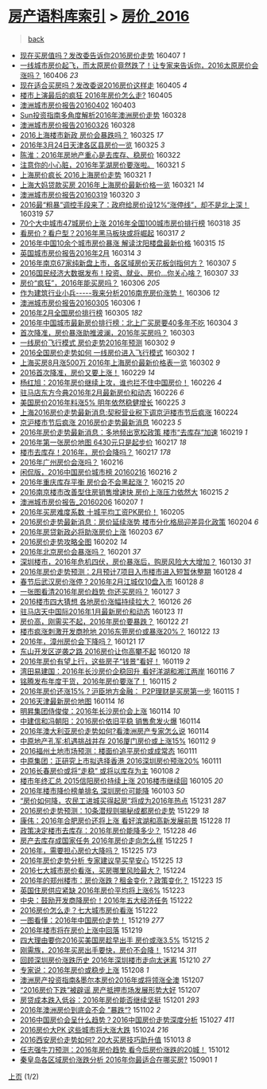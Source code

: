 [房产语料库索引](../../README.md)  > [房价_2016](房价_2016.md)
====
> [back](../README.md)

- [现在买房值吗？发改委告诉你2016房价走势](http://jkwz.applinzi.com/ittc/6818292423910228997.html#%E7%8E%B0%E5%9C%A8%E4%B9%B0%E6%88%BF%E5%80%BC%E5%90%97%EF%BC%9F%E5%8F%91%E6%94%B9%E5%A7%94%E5%91%8A%E8%AF%89%E4%BD%A02016%E6%88%BF%E4%BB%B7%E8%B5%B0%E5%8A%BF) 160407 *1* 
- [一线城市房价起飞，而太原房价竟然跌了！让专家来告诉你，2016太原房价会涨吗？](http://jkwz.applinzi.com/ittc/6818096239459435524.html#%E4%B8%80%E7%BA%BF%E5%9F%8E%E5%B8%82%E6%88%BF%E4%BB%B7%E8%B5%B7%E9%A3%9E%EF%BC%8C%E8%80%8C%E5%A4%AA%E5%8E%9F%E6%88%BF%E4%BB%B7%E7%AB%9F%E7%84%B6%E8%B7%8C%E4%BA%86%EF%BC%81%E8%AE%A9%E4%B8%93%E5%AE%B6%E6%9D%A5%E5%91%8A%E8%AF%89%E4%BD%A0%EF%BC%8C2016%E5%A4%AA%E5%8E%9F%E6%88%BF%E4%BB%B7%E4%BC%9A%E6%B6%A8%E5%90%97%EF%BC%9F) 160406 *23* 
- [现在适合买房吗？发改委说2016房价这样走](http://jkwz.applinzi.com/ittc/6817657533913105413.html#%E7%8E%B0%E5%9C%A8%E9%80%82%E5%90%88%E4%B9%B0%E6%88%BF%E5%90%97%EF%BC%9F%E5%8F%91%E6%94%B9%E5%A7%94%E8%AF%B42016%E6%88%BF%E4%BB%B7%E8%BF%99%E6%A0%B7%E8%B5%B0) 160405 *4* 
- [楼市上演最后的疯狂 2016年房价怎么走?](http://jkwz.applinzi.com/ittc/6817615553963230212.html#%E6%A5%BC%E5%B8%82%E4%B8%8A%E6%BC%94%E6%9C%80%E5%90%8E%E7%9A%84%E7%96%AF%E7%8B%82+2016%E5%B9%B4%E6%88%BF%E4%BB%B7%E6%80%8E%E4%B9%88%E8%B5%B0%3F) 160405  
- [澳洲城市房价报告20160402](http://jkwz.applinzi.com/ittc/6816789645077513221.html#%E6%BE%B3%E6%B4%B2%E5%9F%8E%E5%B8%82%E6%88%BF%E4%BB%B7%E6%8A%A5%E5%91%8A20160402) 160403  
- [Sun投资指南多角度解析2016年澳洲房价走势](http://jkwz.applinzi.com/ittc/6814721455451276292.html#Sun%E6%8A%95%E8%B5%84%E6%8C%87%E5%8D%97%E5%A4%9A%E8%A7%92%E5%BA%A6%E8%A7%A3%E6%9E%902016%E5%B9%B4%E6%BE%B3%E6%B4%B2%E6%88%BF%E4%BB%B7%E8%B5%B0%E5%8A%BF) 160328  
- [澳洲城市房价报告20160326](http://jkwz.applinzi.com/ittc/6814389464998609925.html#%E6%BE%B3%E6%B4%B2%E5%9F%8E%E5%B8%82%E6%88%BF%E4%BB%B7%E6%8A%A5%E5%91%8A20160326) 160328  
- [2016上海楼市新政 房价会暴跌吗？](http://jkwz.applinzi.com/ittc/6813556190759879685.html#2016%E4%B8%8A%E6%B5%B7%E6%A5%BC%E5%B8%82%E6%96%B0%E6%94%BF+%E6%88%BF%E4%BB%B7%E4%BC%9A%E6%9A%B4%E8%B7%8C%E5%90%97%EF%BC%9F) 160325 *17* 
- [2016年3月24日天津各区县房价一览](http://jkwz.applinzi.com/ittc/6813530305193313284.html#2016%E5%B9%B43%E6%9C%8824%E6%97%A5%E5%A4%A9%E6%B4%A5%E5%90%84%E5%8C%BA%E5%8E%BF%E6%88%BF%E4%BB%B7%E4%B8%80%E8%A7%88) 160325 *3* 
- [陈淮：2016年房地产重心是去库存、稳房价](http://jkwz.applinzi.com/ittc/6812367564445320196.html#%E9%99%88%E6%B7%AE%EF%BC%9A2016%E5%B9%B4%E6%88%BF%E5%9C%B0%E4%BA%A7%E9%87%8D%E5%BF%83%E6%98%AF%E5%8E%BB%E5%BA%93%E5%AD%98%E3%80%81%E7%A8%B3%E6%88%BF%E4%BB%B7) 160322  
- [注意你的小心脏，2016年芜湖房价要涨啦。](http://jkwz.applinzi.com/ittc/6812175447848649733.html#%E6%B3%A8%E6%84%8F%E4%BD%A0%E7%9A%84%E5%B0%8F%E5%BF%83%E8%84%8F%EF%BC%8C2016%E5%B9%B4%E8%8A%9C%E6%B9%96%E6%88%BF%E4%BB%B7%E8%A6%81%E6%B6%A8%E5%95%A6%E3%80%82) 160321 *5* 
- [上海房价疯长 2016上海房价走势](http://jkwz.applinzi.com/ittc/6812039512360223748.html#%E4%B8%8A%E6%B5%B7%E6%88%BF%E4%BB%B7%E7%96%AF%E9%95%BF+2016%E4%B8%8A%E6%B5%B7%E6%88%BF%E4%BB%B7%E8%B5%B0%E5%8A%BF) 160321 *1* 
- [上海大妈贷款买房 2016年上海房价最新价格一览](http://jkwz.applinzi.com/ittc/6812038354702959620.html#%E4%B8%8A%E6%B5%B7%E5%A4%A7%E5%A6%88%E8%B4%B7%E6%AC%BE%E4%B9%B0%E6%88%BF+2016%E5%B9%B4%E4%B8%8A%E6%B5%B7%E6%88%BF%E4%BB%B7%E6%9C%80%E6%96%B0%E4%BB%B7%E6%A0%BC%E4%B8%80%E8%A7%88) 160321 *14* 
- [澳洲城市房价报告20160319](http://jkwz.applinzi.com/ittc/6811611267802334213.html#%E6%BE%B3%E6%B4%B2%E5%9F%8E%E5%B8%82%E6%88%BF%E4%BB%B7%E6%8A%A5%E5%91%8A20160319) 160320 *3* 
- [2016最“粗暴”调控手段来了：政府给房价设12%“涨停线”，却不是北上深！](http://jkwz.applinzi.com/ittc/6811283449822315525.html#2016%E6%9C%80%E2%80%9C%E7%B2%97%E6%9A%B4%E2%80%9D%E8%B0%83%E6%8E%A7%E6%89%8B%E6%AE%B5%E6%9D%A5%E4%BA%86%EF%BC%9A%E6%94%BF%E5%BA%9C%E7%BB%99%E6%88%BF%E4%BB%B7%E8%AE%BE12%25%E2%80%9C%E6%B6%A8%E5%81%9C%E7%BA%BF%E2%80%9D%EF%BC%8C%E5%8D%B4%E4%B8%8D%E6%98%AF%E5%8C%97%E4%B8%8A%E6%B7%B1%EF%BC%81) 160319 *57* 
- [70个大中城市47城房价上涨 2016年全国100城市房价排行榜](http://jkwz.applinzi.com/ittc/6810895280769598469.html#70%E4%B8%AA%E5%A4%A7%E4%B8%AD%E5%9F%8E%E5%B8%8247%E5%9F%8E%E6%88%BF%E4%BB%B7%E4%B8%8A%E6%B6%A8+2016%E5%B9%B4%E5%85%A8%E5%9B%BD100%E5%9F%8E%E5%B8%82%E6%88%BF%E4%BB%B7%E6%8E%92%E8%A1%8C%E6%A6%9C) 160318 *35* 
- [看房价？看户型？2016年黑马板块或将崛起](http://jkwz.applinzi.com/ittc/6810587022255195141.html#%E7%9C%8B%E6%88%BF%E4%BB%B7%EF%BC%9F%E7%9C%8B%E6%88%B7%E5%9E%8B%EF%BC%9F2016%E5%B9%B4%E9%BB%91%E9%A9%AC%E6%9D%BF%E5%9D%97%E6%88%96%E5%B0%86%E5%B4%9B%E8%B5%B7) 160317 *2* 
- [2016年中国10余个城市房价暴涨 解读沈阳楼盘最新价格](http://jkwz.applinzi.com/ittc/6809875630346732548.html#2016%E5%B9%B4%E4%B8%AD%E5%9B%BD10%E4%BD%99%E4%B8%AA%E5%9F%8E%E5%B8%82%E6%88%BF%E4%BB%B7%E6%9A%B4%E6%B6%A8+%E8%A7%A3%E8%AF%BB%E6%B2%88%E9%98%B3%E6%A5%BC%E7%9B%98%E6%9C%80%E6%96%B0%E4%BB%B7%E6%A0%BC) 160315 *15* 
- [英国城市房价报告2016年2月](http://jkwz.applinzi.com/ittc/6809211063815898117.html#%E8%8B%B1%E5%9B%BD%E5%9F%8E%E5%B8%82%E6%88%BF%E4%BB%B7%E6%8A%A5%E5%91%8A2016%E5%B9%B42%E6%9C%88) 160314 *3* 
- [2016年南京67家纯新盘上市，各区域房价天花板剑指何方？](http://jkwz.applinzi.com/ittc/6806787650551809028.html#2016%E5%B9%B4%E5%8D%97%E4%BA%AC67%E5%AE%B6%E7%BA%AF%E6%96%B0%E7%9B%98%E4%B8%8A%E5%B8%82%EF%BC%8C%E5%90%84%E5%8C%BA%E5%9F%9F%E6%88%BF%E4%BB%B7%E5%A4%A9%E8%8A%B1%E6%9D%BF%E5%89%91%E6%8C%87%E4%BD%95%E6%96%B9%EF%BC%9F) 160307 *5* 
- [2016国民经济大数据发布！投资、就业、房价...你关心啥？](http://jkwz.applinzi.com/ittc/6806750658245952517.html#2016%E5%9B%BD%E6%B0%91%E7%BB%8F%E6%B5%8E%E5%A4%A7%E6%95%B0%E6%8D%AE%E5%8F%91%E5%B8%83%EF%BC%81%E6%8A%95%E8%B5%84%E3%80%81%E5%B0%B1%E4%B8%9A%E3%80%81%E6%88%BF%E4%BB%B7...%E4%BD%A0%E5%85%B3%E5%BF%83%E5%95%A5%EF%BC%9F) 160307 *33* 
- [房价“疯狂”，2016年能买房吗？](http://jkwz.applinzi.com/ittc/6806502214310822917.html#%E6%88%BF%E4%BB%B7%E2%80%9C%E7%96%AF%E7%8B%82%E2%80%9D%EF%BC%8C2016%E5%B9%B4%E8%83%BD%E4%B9%B0%E6%88%BF%E5%90%97%EF%BC%9F) 160306 *205* 
- [作为建筑行业小兵-----我来分析2016南充房价涨势！](http://jkwz.applinzi.com/ittc/6806435081971303429.html#%E4%BD%9C%E4%B8%BA%E5%BB%BA%E7%AD%91%E8%A1%8C%E4%B8%9A%E5%B0%8F%E5%85%B5-----%E6%88%91%E6%9D%A5%E5%88%86%E6%9E%902016%E5%8D%97%E5%85%85%E6%88%BF%E4%BB%B7%E6%B6%A8%E5%8A%BF%EF%BC%81) 160306 *12* 
- [澳洲城市房价报告20160305](http://jkwz.applinzi.com/ittc/6806431619657237509.html#%E6%BE%B3%E6%B4%B2%E5%9F%8E%E5%B8%82%E6%88%BF%E4%BB%B7%E6%8A%A5%E5%91%8A20160305) 160306 *1* 
- [2016年2月全国房价排行榜](http://jkwz.applinzi.com/ittc/6806109759895766021.html#2016%E5%B9%B42%E6%9C%88%E5%85%A8%E5%9B%BD%E6%88%BF%E4%BB%B7%E6%8E%92%E8%A1%8C%E6%A6%9C) 160305 *182* 
- [2016年中国城市最新房价排行榜：北上广买房要40多年不吃](http://jkwz.applinzi.com/ittc/6805676538070565892.html#2016%E5%B9%B4%E4%B8%AD%E5%9B%BD%E5%9F%8E%E5%B8%82%E6%9C%80%E6%96%B0%E6%88%BF%E4%BB%B7%E6%8E%92%E8%A1%8C%E6%A6%9C%EF%BC%9A%E5%8C%97%E4%B8%8A%E5%B9%BF%E4%B9%B0%E6%88%BF%E8%A6%8140%E5%A4%9A%E5%B9%B4%E4%B8%8D%E5%90%83) 160304 *3* 
- [首次降准，房价暴涨助推波澜，2016年买房吗？](http://jkwz.applinzi.com/ittc/6805462436903650308.html#%E9%A6%96%E6%AC%A1%E9%99%8D%E5%87%86%EF%BC%8C%E6%88%BF%E4%BB%B7%E6%9A%B4%E6%B6%A8%E5%8A%A9%E6%8E%A8%E6%B3%A2%E6%BE%9C%EF%BC%8C2016%E5%B9%B4%E4%B9%B0%E6%88%BF%E5%90%97%EF%BC%9F) 160303  
- [一线房价飞行模式 房价走势2016年预测](http://jkwz.applinzi.com/ittc/6804952264930231301.html#%E4%B8%80%E7%BA%BF%E6%88%BF%E4%BB%B7%E9%A3%9E%E8%A1%8C%E6%A8%A1%E5%BC%8F+%E6%88%BF%E4%BB%B7%E8%B5%B0%E5%8A%BF2016%E5%B9%B4%E9%A2%84%E6%B5%8B) 160302 *9* 
- [2016全国房价走势如何 一线房价进入飞行模式](http://jkwz.applinzi.com/ittc/6804948742507594756.html#2016%E5%85%A8%E5%9B%BD%E6%88%BF%E4%BB%B7%E8%B5%B0%E5%8A%BF%E5%A6%82%E4%BD%95+%E4%B8%80%E7%BA%BF%E6%88%BF%E4%BB%B7%E8%BF%9B%E5%85%A5%E9%A3%9E%E8%A1%8C%E6%A8%A1%E5%BC%8F) 160302 *1* 
- [上海买房8月涨500万 2016年上海房价最新价格表一览](http://jkwz.applinzi.com/ittc/6804932584123401221.html#%E4%B8%8A%E6%B5%B7%E4%B9%B0%E6%88%BF8%E6%9C%88%E6%B6%A8500%E4%B8%87+2016%E5%B9%B4%E4%B8%8A%E6%B5%B7%E6%88%BF%E4%BB%B7%E6%9C%80%E6%96%B0%E4%BB%B7%E6%A0%BC%E8%A1%A8%E4%B8%80%E8%A7%88) 160302 *9* 
- [2016首次降准，房价又要上涨！](http://jkwz.applinzi.com/ittc/6804386130703156229.html#2016%E9%A6%96%E6%AC%A1%E9%99%8D%E5%87%86%EF%BC%8C%E6%88%BF%E4%BB%B7%E5%8F%88%E8%A6%81%E4%B8%8A%E6%B6%A8%EF%BC%81) 160229 *14* 
- [杨红旭：2016年房价继续上攻，谁也拦不住中国房价！](http://jkwz.applinzi.com/ittc/6803230486843360261.html#%E6%9D%A8%E7%BA%A2%E6%97%AD%EF%BC%9A2016%E5%B9%B4%E6%88%BF%E4%BB%B7%E7%BB%A7%E7%BB%AD%E4%B8%8A%E6%94%BB%EF%BC%8C%E8%B0%81%E4%B9%9F%E6%8B%A6%E4%B8%8D%E4%BD%8F%E4%B8%AD%E5%9B%BD%E6%88%BF%E4%BB%B7%EF%BC%81) 160226 *4* 
- [驻马店东方今典2016年2月最新房价和动态](http://jkwz.applinzi.com/ittc/6803156297272787973.html#%E9%A9%BB%E9%A9%AC%E5%BA%97%E4%B8%9C%E6%96%B9%E4%BB%8A%E5%85%B82016%E5%B9%B42%E6%9C%88%E6%9C%80%E6%96%B0%E6%88%BF%E4%BB%B7%E5%92%8C%E5%8A%A8%E6%80%81) 160226 *6* 
- [美国房价2016年料涨5% 明年依然稳健增长](http://jkwz.applinzi.com/ittc/6802728487269958660.html#%E7%BE%8E%E5%9B%BD%E6%88%BF%E4%BB%B72016%E5%B9%B4%E6%96%99%E6%B6%A85%25+%E6%98%8E%E5%B9%B4%E4%BE%9D%E7%84%B6%E7%A8%B3%E5%81%A5%E5%A2%9E%E9%95%BF) 160225 *3* 
- [上海2016房价走势最新消息:契税营业税下调京沪楼市节后疯涨](http://jkwz.applinzi.com/ittc/6802401678477231108.html#%E4%B8%8A%E6%B5%B72016%E6%88%BF%E4%BB%B7%E8%B5%B0%E5%8A%BF%E6%9C%80%E6%96%B0%E6%B6%88%E6%81%AF%3A%E5%A5%91%E7%A8%8E%E8%90%A5%E4%B8%9A%E7%A8%8E%E4%B8%8B%E8%B0%83%E4%BA%AC%E6%B2%AA%E6%A5%BC%E5%B8%82%E8%8A%82%E5%90%8E%E7%96%AF%E6%B6%A8) 160224  
- [京沪楼市节后疯涨 2016房价走势最新消息](http://jkwz.applinzi.com/ittc/6802016239027225604.html#%E4%BA%AC%E6%B2%AA%E6%A5%BC%E5%B8%82%E8%8A%82%E5%90%8E%E7%96%AF%E6%B6%A8+2016%E6%88%BF%E4%BB%B7%E8%B5%B0%E5%8A%BF%E6%9C%80%E6%96%B0%E6%B6%88%E6%81%AF) 160223 *5* 
- [2016年房价走势最新消息：多地频出宽松政策 楼市“去库存”加速](http://jkwz.applinzi.com/ittc/6800492447360615429.html#2016%E5%B9%B4%E6%88%BF%E4%BB%B7%E8%B5%B0%E5%8A%BF%E6%9C%80%E6%96%B0%E6%B6%88%E6%81%AF%EF%BC%9A%E5%A4%9A%E5%9C%B0%E9%A2%91%E5%87%BA%E5%AE%BD%E6%9D%BE%E6%94%BF%E7%AD%96+%E6%A5%BC%E5%B8%82%E2%80%9C%E5%8E%BB%E5%BA%93%E5%AD%98%E2%80%9D%E5%8A%A0%E9%80%9F) 160219 *1* 
- [2016年第一张房价地图 6430元只是起步价](http://jkwz.applinzi.com/ittc/6799925971817858052.html#2016%E5%B9%B4%E7%AC%AC%E4%B8%80%E5%BC%A0%E6%88%BF%E4%BB%B7%E5%9C%B0%E5%9B%BE+6430%E5%85%83%E5%8F%AA%E6%98%AF%E8%B5%B7%E6%AD%A5%E4%BB%B7) 160217 *18* 
- [楼市去库存！2016年，房价会降吗？](http://jkwz.applinzi.com/ittc/6799832529662116869.html#%E6%A5%BC%E5%B8%82%E5%8E%BB%E5%BA%93%E5%AD%98%EF%BC%812016%E5%B9%B4%EF%BC%8C%E6%88%BF%E4%BB%B7%E4%BC%9A%E9%99%8D%E5%90%97%EF%BC%9F) 160217 *178* 
- [2016年广州房价会涨吗？](http://jkwz.applinzi.com/ittc/6799382245815092228.html#2016%E5%B9%B4%E5%B9%BF%E5%B7%9E%E6%88%BF%E4%BB%B7%E4%BC%9A%E6%B6%A8%E5%90%97%EF%BC%9F) 160216  
- [闲侃版，2016中国房价城市榜  20160216](http://jkwz.applinzi.com/ittc/6799222261076722692.html#%E9%97%B2%E4%BE%83%E7%89%88%EF%BC%8C2016%E4%B8%AD%E5%9B%BD%E6%88%BF%E4%BB%B7%E5%9F%8E%E5%B8%82%E6%A6%9C++20160216) 160216 *2* 
- [2016年重庆库存平衡  房价会不会黑起涨？](http://jkwz.applinzi.com/ittc/6799052319299732485.html#2016%E5%B9%B4%E9%87%8D%E5%BA%86%E5%BA%93%E5%AD%98%E5%B9%B3%E8%A1%A1++%E6%88%BF%E4%BB%B7%E4%BC%9A%E4%B8%8D%E4%BC%9A%E9%BB%91%E8%B5%B7%E6%B6%A8%EF%BC%9F) 160215 *20* 
- [2016南京楼市改善型住房销售增速快 房价上涨压力依然大](http://jkwz.applinzi.com/ittc/6798958495508464645.html#2016%E5%8D%97%E4%BA%AC%E6%A5%BC%E5%B8%82%E6%94%B9%E5%96%84%E5%9E%8B%E4%BD%8F%E6%88%BF%E9%94%80%E5%94%AE%E5%A2%9E%E9%80%9F%E5%BF%AB+%E6%88%BF%E4%BB%B7%E4%B8%8A%E6%B6%A8%E5%8E%8B%E5%8A%9B%E4%BE%9D%E7%84%B6%E5%A4%A7) 160215 *2* 
- [澳洲城市房价报告_20160206](http://jkwz.applinzi.com/ittc/6796121197918028805.html#%E6%BE%B3%E6%B4%B2%E5%9F%8E%E5%B8%82%E6%88%BF%E4%BB%B7%E6%8A%A5%E5%91%8A_20160206) 160207 *1* 
- [2016年买房难度系数 十城平均工资PK房价！](http://jkwz.applinzi.com/ittc/6795297957716952068.html#2016%E5%B9%B4%E4%B9%B0%E6%88%BF%E9%9A%BE%E5%BA%A6%E7%B3%BB%E6%95%B0+%E5%8D%81%E5%9F%8E%E5%B9%B3%E5%9D%87%E5%B7%A5%E8%B5%84PK%E6%88%BF%E4%BB%B7%EF%BC%81) 160205  
- [2016房价走势最新消息：房价延续涨势 楼市分化格局迎差异化政策](http://jkwz.applinzi.com/ittc/6795012720340501509.html#2016%E6%88%BF%E4%BB%B7%E8%B5%B0%E5%8A%BF%E6%9C%80%E6%96%B0%E6%B6%88%E6%81%AF%EF%BC%9A%E6%88%BF%E4%BB%B7%E5%BB%B6%E7%BB%AD%E6%B6%A8%E5%8A%BF+%E6%A5%BC%E5%B8%82%E5%88%86%E5%8C%96%E6%A0%BC%E5%B1%80%E8%BF%8E%E5%B7%AE%E5%BC%82%E5%8C%96%E6%94%BF%E7%AD%96) 160204 *6* 
- [2016年房贷新政必将助涨房价上涨](http://jkwz.applinzi.com/ittc/6794696812027970565.html#2016%E5%B9%B4%E6%88%BF%E8%B4%B7%E6%96%B0%E6%94%BF%E5%BF%85%E5%B0%86%E5%8A%A9%E6%B6%A8%E6%88%BF%E4%BB%B7%E4%B8%8A%E6%B6%A8) 160203 *67* 
- [2016房价走势攻略全图](http://jkwz.applinzi.com/ittc/6793827512912184324.html#2016%E6%88%BF%E4%BB%B7%E8%B5%B0%E5%8A%BF%E6%94%BB%E7%95%A5%E5%85%A8%E5%9B%BE) 160202 *14* 
- [2016年北京房价会暴涨吗？](http://jkwz.applinzi.com/ittc/6793807866465092612.html#2016%E5%B9%B4%E5%8C%97%E4%BA%AC%E6%88%BF%E4%BB%B7%E4%BC%9A%E6%9A%B4%E6%B6%A8%E5%90%97%EF%BC%9F) 160201 *37* 
- [深圳楼市，2016年危机四伏，房价暴涨后，购房风险大大增加？](http://jkwz.applinzi.com/ittc/6793021872925049860.html#%E6%B7%B1%E5%9C%B3%E6%A5%BC%E5%B8%82%EF%BC%8C2016%E5%B9%B4%E5%8D%B1%E6%9C%BA%E5%9B%9B%E4%BC%8F%EF%BC%8C%E6%88%BF%E4%BB%B7%E6%9A%B4%E6%B6%A8%E5%90%8E%EF%BC%8C%E8%B4%AD%E6%88%BF%E9%A3%8E%E9%99%A9%E5%A4%A7%E5%A4%A7%E5%A2%9E%E5%8A%A0%EF%BC%9F) 160130 *31* 
- [2016年房价走势预测：2月预计7项目入市楼市进入短暂休整期](http://jkwz.applinzi.com/ittc/6792419065075336196.html#2016%E5%B9%B4%E6%88%BF%E4%BB%B7%E8%B5%B0%E5%8A%BF%E9%A2%84%E6%B5%8B%EF%BC%9A2%E6%9C%88%E9%A2%84%E8%AE%A17%E9%A1%B9%E7%9B%AE%E5%85%A5%E5%B8%82%E6%A5%BC%E5%B8%82%E8%BF%9B%E5%85%A5%E7%9F%AD%E6%9A%82%E4%BC%91%E6%95%B4%E6%9C%9F) 160128 *4* 
- [春节后武汉房价涨停？2016年2月江城仅10盘入市](http://jkwz.applinzi.com/ittc/6792311613176677380.html#%E6%98%A5%E8%8A%82%E5%90%8E%E6%AD%A6%E6%B1%89%E6%88%BF%E4%BB%B7%E6%B6%A8%E5%81%9C%EF%BC%9F2016%E5%B9%B42%E6%9C%88%E6%B1%9F%E5%9F%8E%E4%BB%8510%E7%9B%98%E5%85%A5%E5%B8%82) 160128 *8* 
- [一张图看清2016年房价趋势 你还买房吗？](http://jkwz.applinzi.com/ittc/6792106269020259332.html#%E4%B8%80%E5%BC%A0%E5%9B%BE%E7%9C%8B%E6%B8%852016%E5%B9%B4%E6%88%BF%E4%BB%B7%E8%B6%8B%E5%8A%BF+%E4%BD%A0%E8%BF%98%E4%B9%B0%E6%88%BF%E5%90%97%EF%BC%9F) 160127 *3* 
- [2016楼市四大猜想 各地房价涨幅持续拉大？](http://jkwz.applinzi.com/ittc/6791545038324630532.html#2016%E6%A5%BC%E5%B8%82%E5%9B%9B%E5%A4%A7%E7%8C%9C%E6%83%B3+%E5%90%84%E5%9C%B0%E6%88%BF%E4%BB%B7%E6%B6%A8%E5%B9%85%E6%8C%81%E7%BB%AD%E6%8B%89%E5%A4%A7%EF%BC%9F) 160126 *26* 
- [驻马店天中国际2016年1月最新房价和动态](http://jkwz.applinzi.com/ittc/6790538709581693957.html#%E9%A9%BB%E9%A9%AC%E5%BA%97%E5%A4%A9%E4%B8%AD%E5%9B%BD%E9%99%852016%E5%B9%B41%E6%9C%88%E6%9C%80%E6%96%B0%E6%88%BF%E4%BB%B7%E5%92%8C%E5%8A%A8%E6%80%81) 160123 *11* 
- [房价高，刚需买不起，2016年房价要暴跌？](http://jkwz.applinzi.com/ittc/6790249950524998660.html#%E6%88%BF%E4%BB%B7%E9%AB%98%EF%BC%8C%E5%88%9A%E9%9C%80%E4%B9%B0%E4%B8%8D%E8%B5%B7%EF%BC%8C2016%E5%B9%B4%E6%88%BF%E4%BB%B7%E8%A6%81%E6%9A%B4%E8%B7%8C%EF%BC%9F) 160122 *21* 
- [楼市疯涨刺激开发商抢地 2016东莞房价或暴涨20%？](http://jkwz.applinzi.com/ittc/6790080494683292676.html#%E6%A5%BC%E5%B8%82%E7%96%AF%E6%B6%A8%E5%88%BA%E6%BF%80%E5%BC%80%E5%8F%91%E5%95%86%E6%8A%A2%E5%9C%B0+2016%E4%B8%9C%E8%8E%9E%E6%88%BF%E4%BB%B7%E6%88%96%E6%9A%B4%E6%B6%A820%25%EF%BC%9F) 160122 *13* 
- [2016年，漳州房价会下降吗？](http://jkwz.applinzi.com/ittc/6789812630449554436.html#2016%E5%B9%B4%EF%BC%8C%E6%BC%B3%E5%B7%9E%E6%88%BF%E4%BB%B7%E4%BC%9A%E4%B8%8B%E9%99%8D%E5%90%97%EF%BC%9F) 160121 *17* 
- [东山开发区逆袭之路 2016房价让你高攀不起](http://jkwz.applinzi.com/ittc/6789342149724341252.html#%E4%B8%9C%E5%B1%B1%E5%BC%80%E5%8F%91%E5%8C%BA%E9%80%86%E8%A2%AD%E4%B9%8B%E8%B7%AF+2016%E6%88%BF%E4%BB%B7%E8%AE%A9%E4%BD%A0%E9%AB%98%E6%94%80%E4%B8%8D%E8%B5%B7) 160120 *18* 
- [2016年房价有望上行，这些房子“钱景”看好！](http://jkwz.applinzi.com/ittc/6789028111186396165.html#2016%E5%B9%B4%E6%88%BF%E4%BB%B7%E6%9C%89%E6%9C%9B%E4%B8%8A%E8%A1%8C%EF%BC%8C%E8%BF%99%E4%BA%9B%E6%88%BF%E5%AD%90%E2%80%9C%E9%92%B1%E6%99%AF%E2%80%9D%E7%9C%8B%E5%A5%BD%EF%BC%81) 160119 *2* 
- [湾田易建国：2016年长沙房价企稳回升 看好洋湖和湘江两岸](http://jkwz.applinzi.com/ittc/6787822533776770052.html#%E6%B9%BE%E7%94%B0%E6%98%93%E5%BB%BA%E5%9B%BD%EF%BC%9A2016%E5%B9%B4%E9%95%BF%E6%B2%99%E6%88%BF%E4%BB%B7%E4%BC%81%E7%A8%B3%E5%9B%9E%E5%8D%87+%E7%9C%8B%E5%A5%BD%E6%B4%8B%E6%B9%96%E5%92%8C%E6%B9%98%E6%B1%9F%E4%B8%A4%E5%B2%B8) 160116 *7* 
- [铭腾发布年度干货，2016年房价要涨了！](http://jkwz.applinzi.com/ittc/6787632649854256133.html#%E9%93%AD%E8%85%BE%E5%8F%91%E5%B8%83%E5%B9%B4%E5%BA%A6%E5%B9%B2%E8%B4%A7%EF%BC%8C2016%E5%B9%B4%E6%88%BF%E4%BB%B7%E8%A6%81%E6%B6%A8%E4%BA%86%EF%BC%81) 160115 *2* 
- [2016年房价还涨15%？沪臣地方金融： P2P理财是买房第一步](http://jkwz.applinzi.com/ittc/6787506509340738564.html#2016%E5%B9%B4%E6%88%BF%E4%BB%B7%E8%BF%98%E6%B6%A815%25%EF%BC%9F%E6%B2%AA%E8%87%A3%E5%9C%B0%E6%96%B9%E9%87%91%E8%9E%8D%EF%BC%9A+P2P%E7%90%86%E8%B4%A2%E6%98%AF%E4%B9%B0%E6%88%BF%E7%AC%AC%E4%B8%80%E6%AD%A5) 160115 *1* 
- [2016天津最新房价地图](http://jkwz.applinzi.com/ittc/6787245594292782085.html#2016%E5%A4%A9%E6%B4%A5%E6%9C%80%E6%96%B0%E6%88%BF%E4%BB%B7%E5%9C%B0%E5%9B%BE) 160114 *16* 
- [明昇集团侍俊俊：2016年长沙房价会上涨](http://jkwz.applinzi.com/ittc/6787192088760419332.html#%E6%98%8E%E6%98%87%E9%9B%86%E5%9B%A2%E4%BE%8D%E4%BF%8A%E4%BF%8A%EF%BC%9A2016%E5%B9%B4%E9%95%BF%E6%B2%99%E6%88%BF%E4%BB%B7%E4%BC%9A%E4%B8%8A%E6%B6%A8) 160114 *10* 
- [中建信和冯朝阳：2016房价依旧平稳 销售愈发火爆](http://jkwz.applinzi.com/ittc/6787173720942707716.html#%E4%B8%AD%E5%BB%BA%E4%BF%A1%E5%92%8C%E5%86%AF%E6%9C%9D%E9%98%B3%EF%BC%9A2016%E6%88%BF%E4%BB%B7%E4%BE%9D%E6%97%A7%E5%B9%B3%E7%A8%B3+%E9%94%80%E5%94%AE%E6%84%88%E5%8F%91%E7%81%AB%E7%88%86) 160114  
- [2016年澳大利亚房价走势如何?看澳洲房产专家怎么说](http://jkwz.applinzi.com/ittc/6787118497779942404.html#2016%E5%B9%B4%E6%BE%B3%E5%A4%A7%E5%88%A9%E4%BA%9A%E6%88%BF%E4%BB%B7%E8%B5%B0%E5%8A%BF%E5%A6%82%E4%BD%95%3F%E7%9C%8B%E6%BE%B3%E6%B4%B2%E6%88%BF%E4%BA%A7%E4%B8%93%E5%AE%B6%E6%80%8E%E4%B9%88%E8%AF%B4) 160114  
- [中原地产孔军:机遇挑战并存 2016厦门房价或上涨15%](http://jkwz.applinzi.com/ittc/6786431704235508740.html#%E4%B8%AD%E5%8E%9F%E5%9C%B0%E4%BA%A7%E5%AD%94%E5%86%9B%3A%E6%9C%BA%E9%81%87%E6%8C%91%E6%88%98%E5%B9%B6%E5%AD%98+2016%E5%8E%A6%E9%97%A8%E6%88%BF%E4%BB%B7%E6%88%96%E4%B8%8A%E6%B6%A815%25) 160112 *9* 
- [2016福州土地市场预测：楼面价追平房价或成常态](http://jkwz.applinzi.com/ittc/6786091892613841924.html#2016%E7%A6%8F%E5%B7%9E%E5%9C%9F%E5%9C%B0%E5%B8%82%E5%9C%BA%E9%A2%84%E6%B5%8B%EF%BC%9A%E6%A5%BC%E9%9D%A2%E4%BB%B7%E8%BF%BD%E5%B9%B3%E6%88%BF%E4%BB%B7%E6%88%96%E6%88%90%E5%B8%B8%E6%80%81) 160111  
- [中原集团：正研究上市拟选择香港 2016深圳房价预涨20%](http://jkwz.applinzi.com/ittc/6785994766638646276.html#%E4%B8%AD%E5%8E%9F%E9%9B%86%E5%9B%A2%EF%BC%9A%E6%AD%A3%E7%A0%94%E7%A9%B6%E4%B8%8A%E5%B8%82%E6%8B%9F%E9%80%89%E6%8B%A9%E9%A6%99%E6%B8%AF+2016%E6%B7%B1%E5%9C%B3%E6%88%BF%E4%BB%B7%E9%A2%84%E6%B6%A820%25) 160111  
- [2016长春房价或将“走稳” 或将以库存为主](http://jkwz.applinzi.com/ittc/6784878577485087748.html#2016%E9%95%BF%E6%98%A5%E6%88%BF%E4%BB%B7%E6%88%96%E5%B0%86%E2%80%9C%E8%B5%B0%E7%A8%B3%E2%80%9D+%E6%88%96%E5%B0%86%E4%BB%A5%E5%BA%93%E5%AD%98%E4%B8%BA%E4%B8%BB) 160108 *2* 
- [楼市年终汇总  2015信阳房价持续上涨 2016楼市继续回](http://jkwz.applinzi.com/ittc/6783861097052505092.html#%E6%A5%BC%E5%B8%82%E5%B9%B4%E7%BB%88%E6%B1%87%E6%80%BB++2015%E4%BF%A1%E9%98%B3%E6%88%BF%E4%BB%B7%E6%8C%81%E7%BB%AD%E4%B8%8A%E6%B6%A8+2016%E6%A5%BC%E5%B8%82%E7%BB%A7%E7%BB%AD%E5%9B%9E) 160105 *20* 
- [2016年楼市降价榜单排名 深圳房价可能降](http://jkwz.applinzi.com/ittc/6783227972916085764.html#2016%E5%B9%B4%E6%A5%BC%E5%B8%82%E9%99%8D%E4%BB%B7%E6%A6%9C%E5%8D%95%E6%8E%92%E5%90%8D+%E6%B7%B1%E5%9C%B3%E6%88%BF%E4%BB%B7%E5%8F%AF%E8%83%BD%E9%99%8D) 160103 *50* 
- [“房价如何降，农民工进城买得起房”将成为2016年热点](http://jkwz.applinzi.com/ittc/6781956314393740292.html#%E2%80%9C%E6%88%BF%E4%BB%B7%E5%A6%82%E4%BD%95%E9%99%8D%EF%BC%8C%E5%86%9C%E6%B0%91%E5%B7%A5%E8%BF%9B%E5%9F%8E%E4%B9%B0%E5%BE%97%E8%B5%B7%E6%88%BF%E2%80%9D%E5%B0%86%E6%88%90%E4%B8%BA2016%E5%B9%B4%E7%83%AD%E7%82%B9) 151231 *287* 
- [2016房价走势预测：10条潜规则揭秘成都房价走势](http://jkwz.applinzi.com/ittc/6781267570183373829.html#2016%E6%88%BF%E4%BB%B7%E8%B5%B0%E5%8A%BF%E9%A2%84%E6%B5%8B%EF%BC%9A10%E6%9D%A1%E6%BD%9C%E8%A7%84%E5%88%99%E6%8F%AD%E7%A7%98%E6%88%90%E9%83%BD%E6%88%BF%E4%BB%B7%E8%B5%B0%E5%8A%BF) 151229 *18* 
- [康伟：2016年合肥房价还将上涨 看好滨湖和高新发展前景](http://jkwz.applinzi.com/ittc/6780810784431145989.html#%E5%BA%B7%E4%BC%9F%EF%BC%9A2016%E5%B9%B4%E5%90%88%E8%82%A5%E6%88%BF%E4%BB%B7%E8%BF%98%E5%B0%86%E4%B8%8A%E6%B6%A8+%E7%9C%8B%E5%A5%BD%E6%BB%A8%E6%B9%96%E5%92%8C%E9%AB%98%E6%96%B0%E5%8F%91%E5%B1%95%E5%89%8D%E6%99%AF) 151228 *11* 
- [政策决定楼市去库存：2016年房价能降多少？](http://jkwz.applinzi.com/ittc/6780849998870873093.html#%E6%94%BF%E7%AD%96%E5%86%B3%E5%AE%9A%E6%A5%BC%E5%B8%82%E5%8E%BB%E5%BA%93%E5%AD%98%EF%BC%9A2016%E5%B9%B4%E6%88%BF%E4%BB%B7%E8%83%BD%E9%99%8D%E5%A4%9A%E5%B0%91%EF%BC%9F) 151228 *46* 
- [房产去库存成国家任务 2016年房价走向怎么样](http://jkwz.applinzi.com/ittc/6779760858276299781.html#%E6%88%BF%E4%BA%A7%E5%8E%BB%E5%BA%93%E5%AD%98%E6%88%90%E5%9B%BD%E5%AE%B6%E4%BB%BB%E5%8A%A1+2016%E5%B9%B4%E6%88%BF%E4%BB%B7%E8%B5%B0%E5%90%91%E6%80%8E%E4%B9%88%E6%A0%B7) 151225 *1* 
- [2016年，需要担心房价大降吗？](http://jkwz.applinzi.com/ittc/6779722928556082181.html#2016%E5%B9%B4%EF%BC%8C%E9%9C%80%E8%A6%81%E6%8B%85%E5%BF%83%E6%88%BF%E4%BB%B7%E5%A4%A7%E9%99%8D%E5%90%97%EF%BC%9F) 151225 *173* 
- [2016年房价走势分析 专家建议早买早安心](http://jkwz.applinzi.com/ittc/6779724220858909701.html#2016%E5%B9%B4%E6%88%BF%E4%BB%B7%E8%B5%B0%E5%8A%BF%E5%88%86%E6%9E%90+%E4%B8%93%E5%AE%B6%E5%BB%BA%E8%AE%AE%E6%97%A9%E4%B9%B0%E6%97%A9%E5%AE%89%E5%BF%83) 151225 *13* 
- [2016七大城市房价看涨，买房哪里风险最大？](http://jkwz.applinzi.com/ittc/6779377739241096196.html#2016%E4%B8%83%E5%A4%A7%E5%9F%8E%E5%B8%82%E6%88%BF%E4%BB%B7%E7%9C%8B%E6%B6%A8%EF%BC%8C%E4%B9%B0%E6%88%BF%E5%93%AA%E9%87%8C%E9%A3%8E%E9%99%A9%E6%9C%80%E5%A4%A7%EF%BC%9F) 151224  
- [2016年的郑州楼市：房价涨跌？租金变化？政策变化？](http://jkwz.applinzi.com/ittc/6779002536698840068.html#2016%E5%B9%B4%E7%9A%84%E9%83%91%E5%B7%9E%E6%A5%BC%E5%B8%82%EF%BC%9A%E6%88%BF%E4%BB%B7%E6%B6%A8%E8%B7%8C%EF%BC%9F%E7%A7%9F%E9%87%91%E5%8F%98%E5%8C%96%EF%BC%9F%E6%94%BF%E7%AD%96%E5%8F%98%E5%8C%96%EF%BC%9F) 151223 *15* 
- [英国住房供应紧缺 2016年房价平均将上涨6%](http://jkwz.applinzi.com/ittc/6778949247584175108.html#%E8%8B%B1%E5%9B%BD%E4%BD%8F%E6%88%BF%E4%BE%9B%E5%BA%94%E7%B4%A7%E7%BC%BA+2016%E5%B9%B4%E6%88%BF%E4%BB%B7%E5%B9%B3%E5%9D%87%E5%B0%86%E4%B8%8A%E6%B6%A86%25) 151223  
- [中央：鼓励开发商降房价！2016年五大经济任务](http://jkwz.applinzi.com/ittc/6778673913102074885.html#%E4%B8%AD%E5%A4%AE%EF%BC%9A%E9%BC%93%E5%8A%B1%E5%BC%80%E5%8F%91%E5%95%86%E9%99%8D%E6%88%BF%E4%BB%B7%EF%BC%812016%E5%B9%B4%E4%BA%94%E5%A4%A7%E7%BB%8F%E6%B5%8E%E4%BB%BB%E5%8A%A1) 151222  
- [2016房价怎么走？七大城市房价看涨](http://jkwz.applinzi.com/ittc/6778558144443843589.html#2016%E6%88%BF%E4%BB%B7%E6%80%8E%E4%B9%88%E8%B5%B0%EF%BC%9F%E4%B8%83%E5%A4%A7%E5%9F%8E%E5%B8%82%E6%88%BF%E4%BB%B7%E7%9C%8B%E6%B6%A8) 151222  
- [一图看懂：2016年中国房价走势！](http://jkwz.applinzi.com/ittc/6777557216559367172.html#%E4%B8%80%E5%9B%BE%E7%9C%8B%E6%87%82%EF%BC%9A2016%E5%B9%B4%E4%B8%AD%E5%9B%BD%E6%88%BF%E4%BB%B7%E8%B5%B0%E5%8A%BF%EF%BC%81) 151219 *277* 
- [2016年楼市将在房价上涨中回落](http://jkwz.applinzi.com/ittc/6777546750818780165.html#2016%E5%B9%B4%E6%A5%BC%E5%B8%82%E5%B0%86%E5%9C%A8%E6%88%BF%E4%BB%B7%E4%B8%8A%E6%B6%A8%E4%B8%AD%E5%9B%9E%E8%90%BD) 151219  
- [四大理由要你2016买美国房趁早出手 房价或涨3.5%](http://jkwz.applinzi.com/ittc/6776101218992784389.html#%E5%9B%9B%E5%A4%A7%E7%90%86%E7%94%B1%E8%A6%81%E4%BD%A02016%E4%B9%B0%E7%BE%8E%E5%9B%BD%E6%88%BF%E8%B6%81%E6%97%A9%E5%87%BA%E6%89%8B+%E6%88%BF%E4%BB%B7%E6%88%96%E6%B6%A83.5%25) 151215 *2* 
- [刚需族，2016年买房出手要快，房价不会降！](http://jkwz.applinzi.com/ittc/6775662465648165893.html#%E5%88%9A%E9%9C%80%E6%97%8F%EF%BC%8C2016%E5%B9%B4%E4%B9%B0%E6%88%BF%E5%87%BA%E6%89%8B%E8%A6%81%E5%BF%AB%EF%BC%8C%E6%88%BF%E4%BB%B7%E4%B8%8D%E4%BC%9A%E9%99%8D%EF%BC%81) 151214 *311* 
- [回顾深圳房价涨跌历史 2016年深圳楼市走向太迷离](http://jkwz.applinzi.com/ittc/6774087906335654916.html#%E5%9B%9E%E9%A1%BE%E6%B7%B1%E5%9C%B3%E6%88%BF%E4%BB%B7%E6%B6%A8%E8%B7%8C%E5%8E%86%E5%8F%B2+2016%E5%B9%B4%E6%B7%B1%E5%9C%B3%E6%A5%BC%E5%B8%82%E8%B5%B0%E5%90%91%E5%A4%AA%E8%BF%B7%E7%A6%BB) 151210 *27* 
- [专家说：2016年房价或稳步上涨](http://jkwz.applinzi.com/ittc/6773391626944906245.html#%E4%B8%93%E5%AE%B6%E8%AF%B4%EF%BC%9A2016%E5%B9%B4%E6%88%BF%E4%BB%B7%E6%88%96%E7%A8%B3%E6%AD%A5%E4%B8%8A%E6%B6%A8) 151208 *1* 
- [澳洲房产投资指南&amp;墨尔本房价2016年或将领涨全澳](http://jkwz.applinzi.com/ittc/6773125987730719748.html#%E6%BE%B3%E6%B4%B2%E6%88%BF%E4%BA%A7%E6%8A%95%E8%B5%84%E6%8C%87%E5%8D%97%26amp%3B%E5%A2%A8%E5%B0%94%E6%9C%AC%E6%88%BF%E4%BB%B72016%E5%B9%B4%E6%88%96%E5%B0%86%E9%A2%86%E6%B6%A8%E5%85%A8%E6%BE%B3) 151207  
- [“2016房价下跌”被辟谣 房产抵押市场发展形势大好](http://jkwz.applinzi.com/ittc/6773058890786931717.html#%E2%80%9C2016%E6%88%BF%E4%BB%B7%E4%B8%8B%E8%B7%8C%E2%80%9D%E8%A2%AB%E8%BE%9F%E8%B0%A3+%E6%88%BF%E4%BA%A7%E6%8A%B5%E6%8A%BC%E5%B8%82%E5%9C%BA%E5%8F%91%E5%B1%95%E5%BD%A2%E5%8A%BF%E5%A4%A7%E5%A5%BD) 151207  
- [房贷成本跌入低谷：2016年房价能否继续坚挺](http://jkwz.applinzi.com/ittc/6770820332244173828.html#%E6%88%BF%E8%B4%B7%E6%88%90%E6%9C%AC%E8%B7%8C%E5%85%A5%E4%BD%8E%E8%B0%B7%EF%BC%9A2016%E5%B9%B4%E6%88%BF%E4%BB%B7%E8%83%BD%E5%90%A6%E7%BB%A7%E7%BB%AD%E5%9D%9A%E6%8C%BA) 151201 *293* 
- [2016年澳洲房价到底会不会 ”暴跌“?](http://jkwz.applinzi.com/ittc/6760103783612892165.html#2016%E5%B9%B4%E6%BE%B3%E6%B4%B2%E6%88%BF%E4%BB%B7%E5%88%B0%E5%BA%95%E4%BC%9A%E4%B8%8D%E4%BC%9A+%E2%80%9D%E6%9A%B4%E8%B7%8C%E2%80%9C%3F) 151102 *2* 
- [2016中国房价会呈什么趋势？2016中国房价走势深度分析](http://jkwz.applinzi.com/ittc/6757898197646001157.html#2016%E4%B8%AD%E5%9B%BD%E6%88%BF%E4%BB%B7%E4%BC%9A%E5%91%88%E4%BB%80%E4%B9%88%E8%B6%8B%E5%8A%BF%EF%BC%9F2016%E4%B8%AD%E5%9B%BD%E6%88%BF%E4%BB%B7%E8%B5%B0%E5%8A%BF%E6%B7%B1%E5%BA%A6%E5%88%86%E6%9E%90) 151027 *411* 
- [2016房价大PK 这些城市将大涨大跌](http://jkwz.applinzi.com/ittc/6756692510133109765.html#2016%E6%88%BF%E4%BB%B7%E5%A4%A7PK+%E8%BF%99%E4%BA%9B%E5%9F%8E%E5%B8%82%E5%B0%86%E5%A4%A7%E6%B6%A8%E5%A4%A7%E8%B7%8C) 151024 *216* 
- [2016西安房价走势如何? 20大买房技巧助升值](http://jkwz.applinzi.com/ittc/6752698465425933316.html#2016%E8%A5%BF%E5%AE%89%E6%88%BF%E4%BB%B7%E8%B5%B0%E5%8A%BF%E5%A6%82%E4%BD%95%3F+20%E5%A4%A7%E4%B9%B0%E6%88%BF%E6%8A%80%E5%B7%A7%E5%8A%A9%E5%8D%87%E5%80%BC) 151013 *8* 
- [任志强牛刀预测：2016年房价趋势 看今后房价涨跌的20城！](http://jkwz.applinzi.com/ittc/6752177760769934341.html#%E4%BB%BB%E5%BF%97%E5%BC%BA%E7%89%9B%E5%88%80%E9%A2%84%E6%B5%8B%EF%BC%9A2016%E5%B9%B4%E6%88%BF%E4%BB%B7%E8%B6%8B%E5%8A%BF+%E7%9C%8B%E4%BB%8A%E5%90%8E%E6%88%BF%E4%BB%B7%E6%B6%A8%E8%B7%8C%E7%9A%8420%E5%9F%8E%EF%BC%81) 151012  
- [秦皇岛各区域房价涨跌分析 2016年你最适合在哪买房?](http://jkwz.applinzi.com/ittc/6737078502592578565.html#%E7%A7%A6%E7%9A%87%E5%B2%9B%E5%90%84%E5%8C%BA%E5%9F%9F%E6%88%BF%E4%BB%B7%E6%B6%A8%E8%B7%8C%E5%88%86%E6%9E%90+2016%E5%B9%B4%E4%BD%A0%E6%9C%80%E9%80%82%E5%90%88%E5%9C%A8%E5%93%AA%E4%B9%B0%E6%88%BF%3F) 150901 *1* 


 [上页](房价_2016.md)           (1/2)